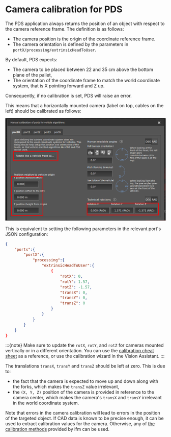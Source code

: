 # Camera calibration for PDS

The PDS application always returns the position of an object with respect to the camera reference frame.
The definition is as follows:
+ The camera position is the origin of the coordinate reference frame.
+ The camera orientation is defined by the parameters in `portX/processing/extrinsicHeadToUser`.

By default, PDS expects:
- The camera to be placed between 22 and 35 cm above the bottom plane of the pallet,
- The orientation of the coordinate frame to match the world coordinate system, that is X pointing forward and Z up.

Consequently, if no calibration is set, PDS will raise an error.

This means that a horizontally mounted camera (label on top, cables on the left) should be calibrated as follows:  

![Calibration for a PDS camera](resources/calibration.png)

This is equivalent to setting the following parameters in the relevant port's JSON configuration:
```json
{
    "ports":{
        "portX":{
            "processing":{
                "extrinsicHeadToUser":{
                    {
                        "rotX": 0,
                        "rotY": 1.57,
                        "rotZ": -1.57,
                        "transX": 0,
                        "transY": 0,
                        "transZ": 0
                    }
                }
            }
        }
    }
}
```
:::{note}
Make sure to update the `rotX`, `rotY`, and `rotZ` for cameras mounted vertically or in a different orientation. You can use the [calibration cheat sheet](/SoftwareInterfaces/Toolbox/IntroToCalibrations/calibration_cheat_sheet.md) as a reference, or use the calibration wizard in the Vision Assistant.
:::

The translations `transX`, `transY` and `transZ` should be left at zero. This is due to:
- the fact that the camera is expected to move up and down along with the forks, which makes the `transZ` value irrelevant,
- the `(X, Y, Z)` position of the camera is provided in reference to the camera center, which makes the camera's `transX` and `transY` irrelevant in the world coordinate system.

Note that errors in the camera calibration will lead to errors in the position of the targeted object. If CAD data is known to be precise enough, it can be used to extract calibration values for the camera. Otherwise, any of [the calibration methods](/SoftwareInterfaces/Toolbox/ExtrinsicCalibration/README.md) provided by ifm can be used.
